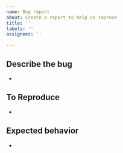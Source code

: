 ```yaml
---
name: Bug report
about: Create a report to help us improve
title: ''
labels: ''
assignees: ''

---
```


<!--
✅ 어떤 버그인지 자세히 알려주세요.
✅ 스크린샷이 있으면 더 좋아요🙂
-->
## Describe the bug
- 

<!--
✅ 버그를 재현하는 과정을 알려주세요.
1. Go to '...'
2. Click on '....'
3. Scroll down to '....'
4. See error
-->
## To Reproduce
- 
<!--
✅ 기대하는 결과를 설명해주세요.
-->
## Expected behavior
- 

<!--
✅ Label을 설정하였는지 확인해주세요.
✅ Assignee를 지정하였는지 확인해주세요.
-->
